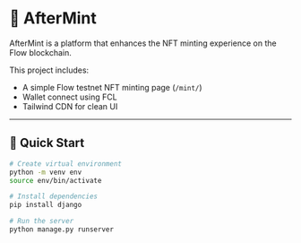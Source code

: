 # 🎁 AfterMint

AfterMint is a platform that enhances the NFT minting experience on the Flow blockchain.

This project includes:
- A simple Flow testnet NFT minting page (`/mint/`)
- Wallet connect using FCL
- Tailwind CDN for clean UI

---

## 🚀 Quick Start

```bash
# Create virtual environment
python -m venv env
source env/bin/activate

# Install dependencies
pip install django

# Run the server
python manage.py runserver
